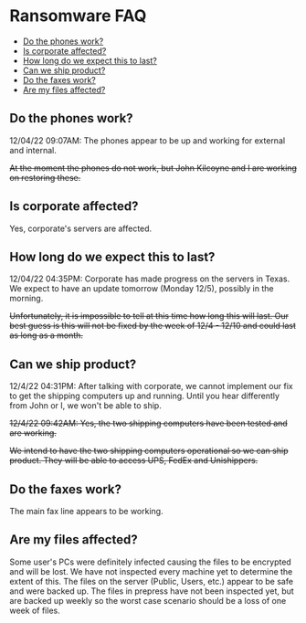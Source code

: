 # Ransomware FAQ

- [Do the phones work?](#do-the-phones-work)
- [Is corporate affected?](#is-corporate-affected)
- [How long do we expect this to last?](#how-long-do-we-expect-this-to-last)
- [Can we ship product?](#can-we-ship-product)
- [Do the faxes work?](#do-the-faxes-work)
- [Are my files affected?](#are-my-files-affected)

## Do the phones work?
12/04/22 09:07AM: The phones appear to be up and working for external and internal.

~~At the moment the phones do not work, but John Kilcoyne and I are working on restoring these.~~

## Is corporate affected?
Yes, corporate's servers are affected.

## How long do we expect this to last?
12/04/22 04:35PM: Corporate has made progress on the servers in Texas.  We expect to have an update tomorrow (Monday 12/5), possibly in the morning.

~~Unfortunately, it is impossible to tell at this time how long this will last.  Our best guess is this will not be fixed by the week of 12/4 - 12/10 and could last as long as a month.~~

## Can we ship product?
12/4/22 04:31PM: After talking with corporate, we cannot implement our fix to get the shipping computers up and running.  Until you hear differently from John or I, we won't be able to ship.

~~12/4/22 09:42AM: Yes, the two shipping computers have been tested and are working.~~

~~We intend to have the two shipping computers operational so we can ship product.  They will be able to access UPS, FedEx and Unishippers.~~

## Do the faxes work?
The main fax line appears to be working.

## Are my files affected?
Some user's PCs were definitely infected causing the files to be encrypted and will be lost.  We have not inspected every machine yet to determine the extent of this.  The files on the server (Public, Users, etc.) appear to be safe and were backed up.  The files in prepress have not been inspected yet, but are backed up weekly so the worst case scenario should be a loss of one week of files.